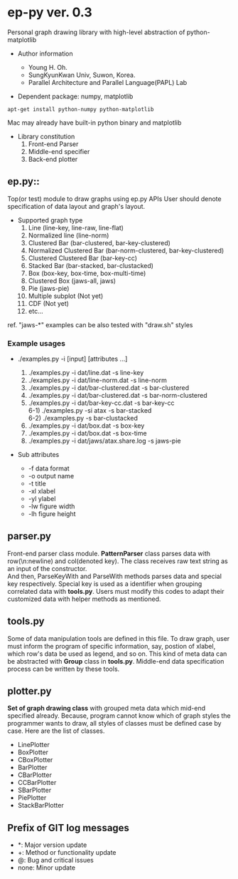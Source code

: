 ep-py ver. 0.3
=====
Personal graph drawing library with high-level abstraction of python-matplotlib<br>

* Author information
  - Young H. Oh.
  - SungKyunKwan Univ, Suwon, Korea.<br>
  - Parallel Architecture and Parallel Language(PAPL) Lab<br>


* Dependent package: numpy, matplotlib
```
apt-get install python-numpy python-matplotlib
```

Mac may already have built-in python binary and matplotlib

* Library constitution
  1. Front-end Parser
  2. Middle-end specifier
  3. Back-end plotter

## ep.py::
Top(or test) module to draw graphs using ep.py APIs
User should denote specification of data layout and graph's layout.

* Supported graph type<br>
  1) Line (line-key, line-raw, line-flat)<br>
  2) Normalized line (line-norm)<br>
  3) Clustered Bar (bar-clustered, bar-key-clustered)<br>
  4) Normalized Clustered Bar (bar-norm-clustered, bar-key-clustered)<br>
  5) Clustered Clustered Bar (bar-key-cc)<br>
  6) Stacked Bar (bar-stacked, bar-clustacked)<br>
  7) Box (box-key, box-time, box-multi-time)<br>
  8) Clustered Box (jaws-all, jaws)<br>
  9) Pie (jaws-pie)<br>
  10) Multiple subplot (Not yet)<br>
  11) CDF (Not yet)<br>
  12) etc...<br>

ref. "jaws-\*" examples can be also tested with "draw.sh" styles

### Example usages

* ./examples.py -i \[input\] \[attributes ...\]<br>
  1) ./examples.py -i dat/line.dat -s line-key<br>
  2) ./examples.py -i dat/line-norm.dat -s line-norm<br>
  3) ./examples.py -i dat/bar-clustered.dat -s bar-clustered<br>
  4) ./examples.py -i dat/bar-clustered.dat -s bar-norm-clustered<br>
  5) ./examples.py -i dat/bar-key-cc.dat -s bar-key-cc<br>
  6-1) ./examples.py -si atax -s bar-stacked<br>
  6-2) ./examples.py -s bar-clustacked<br>
  7) ./examples.py -i dat/box.dat -s box-key<br>
  8) ./examples.py -i dat/box.dat -s box-time<br>
  9) ./examples.py -i dat/jaws/atax.share.log -s jaws-pie<br>

* Sub attributes
  - -f data format
  - -o output name
  - -t title
  - -xl xlabel
  - -yl ylabel
  - -lw figure width
  - -lh figure height

## parser.py
Front-end parser class module. <b>PatternParser</b> class parses data with row(\n:newline) and col(denoted key). The class receives raw text string as an input of the constructor.<br>
And then, ParseKeyWith and ParseWith methods parses data and special key respectively. Special key is used as a identifier when grouping correlated data with <b>tools.py</b>.
Users must modify this codes to adapt their customized data with helper methods as mentioned.

## tools.py
Some of data manipulation tools are defined in this file.
To draw graph, user must inform the program of specific information,
say, postion of xlabel, which row's data be used as legend, and so on.
This kind of meta data can be abstracted with <b>Group</b> class
in <b>tools.py</b>. Middle-end data specification process can be written by these tools.

## plotter.py
<b>Set of graph drawing class</b> with grouped meta data which mid-end specified already.
Because, program cannot know which of graph styles the programmer wants to draw,
all styles of classes must be defined case by case. Here are the list of classes.

  - LinePlotter
  - BoxPlotter
  - CBoxPlotter
  - BarPlotter
  - CBarPlotter
  - CCBarPlotter
  - SBarPlotter
  - PiePlotter
  - StackBarPlotter

## Prefix of GIT log messages
  - \*: Major version update
  - +: Method or functionality update
  - @: Bug and critical issues
  - none: Minor update
